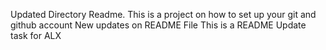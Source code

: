 Updated Directory Readme. This is a project on how to set up your git and github account
New updates on README File
This is a README Update task for ALX 
